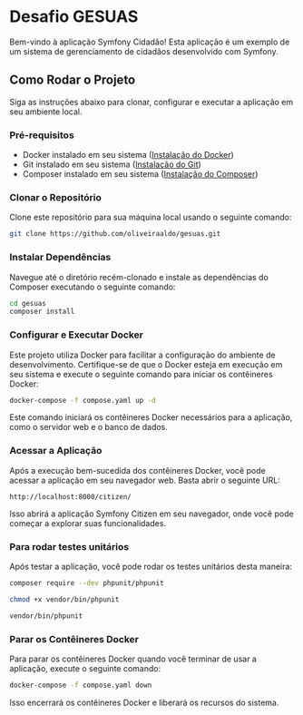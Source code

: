 # Desafio GESUAS

Bem-vindo à aplicação Symfony Cidadão! Esta aplicação é um exemplo de um sistema de gerenciamento de cidadãos desenvolvido com Symfony.

## Como Rodar o Projeto

Siga as instruções abaixo para clonar, configurar e executar a aplicação em seu ambiente local.

### Pré-requisitos

- Docker instalado em seu sistema ([Instalação do Docker](https://docs.docker.com/get-docker/))
- Git instalado em seu sistema ([Instalação do Git](https://git-scm.com/book/en/v2/Getting-Started-Installing-Git))
- Composer instalado em seu sistema ([Instalação do Composer](https://getcomposer.org/download/))

### Clonar o Repositório

Clone este repositório para sua máquina local usando o seguinte comando:

```bash
git clone https://github.com/oliveiraaldo/gesuas.git
```

### Instalar Dependências

Navegue até o diretório recém-clonado e instale as dependências do Composer executando o seguinte comando:

```bash
cd gesuas
composer install
```

### Configurar e Executar Docker

Este projeto utiliza Docker para facilitar a configuração do ambiente de desenvolvimento. Certifique-se de que o Docker esteja em execução em seu sistema e execute o seguinte comando para iniciar os contêineres Docker:

```bash
docker-compose -f compose.yaml up -d
```

Este comando iniciará os contêineres Docker necessários para a aplicação, como o servidor web e o banco de dados.

### Acessar a Aplicação

Após a execução bem-sucedida dos contêineres Docker, você pode acessar a aplicação em seu navegador web. Basta abrir o seguinte URL:

```
http://localhost:8000/citizen/
```

Isso abrirá a aplicação Symfony Citizen em seu navegador, onde você pode começar a explorar suas funcionalidades.

### Para rodar testes unitários
Após testar a aplicação, você pode rodar os testes unitários desta maneira:

```bash
composer require --dev phpunit/phpunit
```

```bash
chmod +x vendor/bin/phpunit
```

```bash
vendor/bin/phpunit
```

### Parar os Contêineres Docker

Para parar os contêineres Docker quando você terminar de usar a aplicação, execute o seguinte comando:

```bash
docker-compose -f compose.yaml down
```

Isso encerrará os contêineres Docker e liberará os recursos do sistema.
